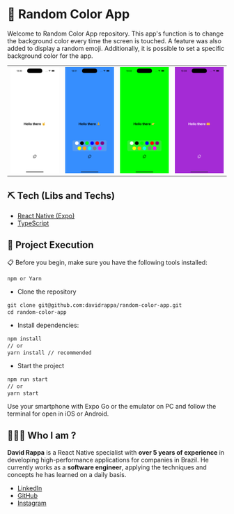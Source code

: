 # 📱 Random Color App

Welcome to Random Color App repository.
This app's function is to change the background color every time the screen is touched. A feature was also added to display a random emoji. Additionally, it is possible to set a specific background color for the app.

|                               |                               |                               |                               |
| :---------------------------: | :---------------------------: | :---------------------------: | :---------------------------: |
| ![](docs/images/screen-1.png) | ![](docs/images/screen-2.png) | ![](docs/images/screen-3.png) | ![](docs/images/screen-4.png) |

## ⛏️ Tech (Libs and Techs)

- [React Native (Expo)](https://reactnative.dev/)
- [TypeScript](https://www.typescriptlang.org/)

## 🚀 Project Execution

📋 Before you begin, make sure you have the following tools installed:

```
npm or Yarn
```

- Clone the repository

```
git clone git@github.com:davidrappa/random-color-app.git
cd random-color-app
```

- Install dependencies:

```
npm install 
// or 
yarn install // recommended
```

- Start the project

```
npm run start 
// or
yarn start
```

Use your smartphone with Expo Go or the emulator on PC and follow the terminal for open in iOS or Android.

## 👨🏻‍💻 Who I am ?

**David Rappa** is a React Native specialist with **over 5 years of experience** in developing high-performance applications for companies in Brazil. He currently works as a **software engineer**, applying the techniques and concepts he has learned on a daily basis.

- [LinkedIn](https://www.linkedin.com/in/davidrappa1/)
- [GitHub](https://github.com/davidrappa)
- [Instagram](https://www.instagram.com/dvdrpp/)